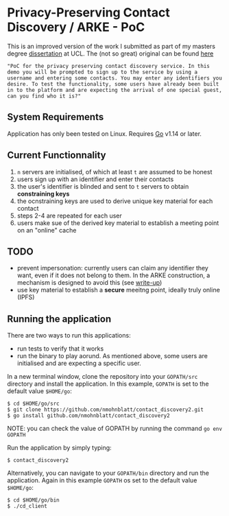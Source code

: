 # Privacy-Preserving Contact Discovery / ARKE - PoC
This is an improved version of the work I submitted as part of my masters degree [dissertation](https://github.com/nmohnblatt/ucl_dissertation) at UCL. The (not so great) original can be found [here](https://github.com/nmohnblatt/cd_client)

    "PoC for the privacy preserving contact discovery service. In this demo you will be prompted to sign up to the service by using a username and entering some contacts. You may enter any identifiers you desire. To test the functionality, some users have already been built in to the platform and are expecting the arrival of one special guest, can you find who it is?"

## System Requirements
Application has only been tested on Linux. Requires [Go](https://golang.org) v1.14 or later.

## Current Functionnality
1. `n` servers are initialised, of which at least `t` are assumed to be honest
2. users sign up with an identifier and enter their contacts
3. the user's identifier is blinded and sent to `t` servers to obtain **constraining keys**
4. the ocnstraining keys are used to derive unique key material for each contact
5. steps 2-4 are repeated for each user
6. users make sue of the derived key material to establish a meeting point on an "online" cache

## TODO
- prevent impersonation: currently users can claim any identifier they want, even if it does not belong to them. In the ARKE construction, a mechanism is designed to avoid this (see [write-up](https://github.com/nmohnblatt/ucl_dissertation))
- use key material to establish a **secure** meeitng point, ideally truly online (IPFS)


## Running the application

There are two ways to run this applications:
- run tests to verify that it works
- run the binary to play aorund. As mentioned above, some users are initialised and are expecting a specific user.

In a new terminal window, clone the repository into your `GOPATH/src` directory and install the application. In this example, `GOPATH` is set to the default value `$HOME/go`:

    $ cd $HOME/go/src
    $ git clone https://github.com/nmohnblatt/contact_discovery2.git
    $ go install github.com/nmohnblatt/contact_discovery2

NOTE: you can check the value of GOPATH by running the command `go env GOPATH`

Run the application by simply typing:

    $ contact_discovery2

Alternatively, you can navigate to your `GOPATH/bin` directory and run the application. Again in this example `GOPATH` os set to the default value `$HOME/go`:

    $ cd $HOME/go/bin
    $ ./cd_client
